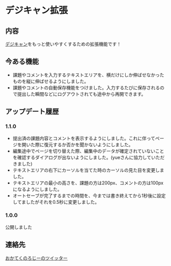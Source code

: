 # デジキャン拡張

## 内容

[デジキャン](https://portal.dhw.ac.jp/uprx/up/pk/pky001/Pky00101.xhtml)をもっと使いやすくするための拡張機能です！

## 今ある機能

- 課題やコメントを入力するテキストエリアを、横だけにしか伸ばせなかったものを縦に伸ばせるようにしました。
- 課題やコメントの自動保存機能をつけました。入力するたびに保存されるので提出した瞬間などにログアウトされても途中から再開できます。

## アップデート履歴

### 1.1.0

- 提出済の課題内容とコメントを表示するようにしました。これに伴ってページを開いた際に復元するか否かを聞かないようにしました。
- 編集途中でページを切り替えた際、編集中のデータが確定されていないことを確認するダイアログが出ないようにしました。(yueさんに協力していただきました)
- テキストエリアの右下にカーソルを当てた時のカーソルの見た目を変更しました。
- テキストエリアの最小の高さを、課題の方は200px、コメントの方は100pxになるようにしました。
- オートセーブが完了するまでの時間を、今までは書き終えてから1秒後に設定してましたがそれを0.5秒に変更しました。

### 1.0.0

公開しました

## 連絡先

[おかてくのろじーのツイッター](https://twitter.com/okatechnology2)
